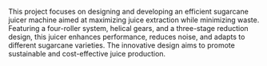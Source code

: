 This project focuses on designing and developing an efficient sugarcane juicer machine aimed at maximizing juice extraction while minimizing waste. Featuring a four-roller system, helical gears, and a three-stage reduction design, this juicer enhances performance, reduces noise, and adapts to different sugarcane varieties. The innovative design aims to promote sustainable and cost-effective juice production.
